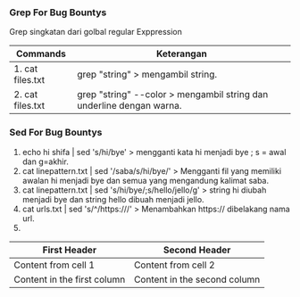### Grep For Bug Bountys
Grep singkatan dari golbal regular Exppression

Commands | Keterangan
---------|-----------
1. cat files.txt | grep "string" >  mengambil string.
2. cat files.txt | grep "string" --color >  mengambil string dan underline dengan warna.


### Sed For Bug Bountys

1. echo hi shifa | sed 's/hi/bye' > mengganti kata hi menjadi bye ; s = awal dan g=akhir.
2. cat linepattern.txt | sed '/saba/s/hi/bye/' > Mengganti fil yang memiliki awalan hi menjadi bye dan semua yang mengandung kalimat saba. 
3. cat linepattern.txt | sed 's/hi/bye/;s/hello/jello/g' > string hi diubah menjadi bye dan string hello dibuah menjadi jello.
4. cat urls.txt | sed 's/^/https:\/\//' > Menambahkan https:// dibelakang nama url.
5. 
First Header | Second Header
------------ | -------------
Content from cell 1 | Content from cell 2
Content in the first column | Content in the second column
